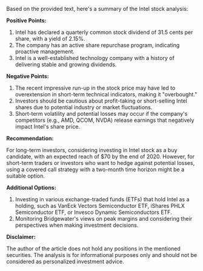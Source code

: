 Based on the provided text, here's a summary of the Intel stock analysis:

**Positive Points:**

1. Intel has declared a quarterly common stock dividend of 31.5 cents per share, with a yield of 2.15%.
2. The company has an active share repurchase program, indicating proactive management.
3. Intel is a well-established technology company with a history of delivering stable and growing dividends.

**Negative Points:**

1. The recent impressive run-up in the stock price may have led to overextension in short-term technical indicators, making it "overbought."
2. Investors should be cautious about profit-taking or short-selling Intel shares due to potential industry or market fluctuations.
3. Short-term volatility and potential losses may occur if the company's competitors (e.g., AMD, QCOM, NVDA) release earnings that negatively impact Intel's share price.

**Recommendation:**

For long-term investors, considering investing in Intel stock as a buy candidate, with an expected reach of $70 by the end of 2020. However, for short-term traders or investors who want to hedge against potential losses, using a covered call strategy with a two-month time horizon might be a suitable option.

**Additional Options:**

1. Investing in various exchange-traded funds (ETFs) that hold Intel as a holding, such as VanEck Vectors Semiconductor ETF, iShares PHLX Semiconductor ETF, or Invesco Dynamic Semiconductors ETF.
2. Monitoring Bridgewater's views on peak margins and considering their perspectives when making investment decisions.

**Disclaimer:**

The author of the article does not hold any positions in the mentioned securities. The analysis is for informational purposes only and should not be considered as personalized investment advice.